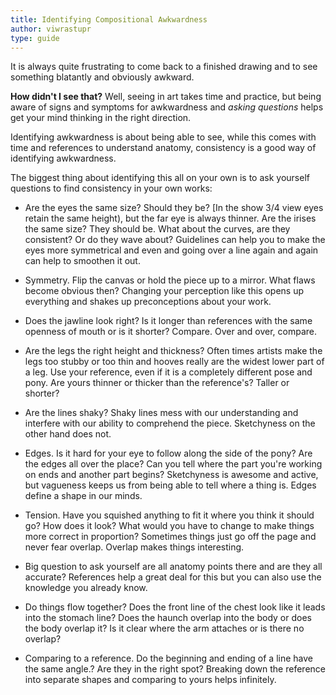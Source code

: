 ```yaml
---
title: Identifying Compositional Awkwardness
author: viwrastupr
type: guide
---
```

It is always quite frustrating to come back to a finished drawing and to see something blatantly and obviously awkward.
<Ponymote mote="twiquery" text="That questions thing is coming up a lot lately, I wonder if there's something to that?"/>

**How didn't I see that?** Well, seeing in art takes time and practice, but being aware of signs and symptoms for awkwardness and _asking questions_ helps get your mind thinking in the right direction.

Identifying awkwardness is about being able to see, while this comes with time and references to understand anatomy, consistency is a good way of identifying awkwardness.

The biggest thing about identifying this all on your own is to ask yourself questions to find consistency in your own works:

-   Are the eyes the same size? Should they be? [In the show 3/4 view eyes retain the same height), but the far eye is always thinner. Are the irises the same size? They should be. What about the curves, are they consistent? Or do they wave about? Guidelines can help you to make the eyes more symmetrical and even and going over a line again and again can help to smoothen it out.

-   Symmetry. Flip the canvas or hold the piece up to a mirror. What flaws become obvious then? Changing your perception like this opens up everything and shakes up preconceptions about your work.

-   Does the jawline look right? Is it longer than references with the same openness of mouth or is it shorter? Compare. Over and over, compare.

-   Are the legs the right height and thickness? Often times artists make the legs too stubby or too thin and hooves really are the widest lower part of a leg. Use your reference, even if it is a completely different pose and pony. Are yours thinner or thicker than the reference's? Taller or shorter?

-   Are the lines shaky? Shaky lines mess with our understanding and interfere with our ability to comprehend the piece. Sketchyness on the other hand does not.

-   Edges. Is it hard for your eye to follow along the side of the pony? Are the edges all over the place? Can you tell where the part you're working on ends and another part begins? Sketchyness is awesome and active, but vagueness keeps us from being able to tell where a thing is. Edges define a shape in our minds.

-   Tension. Have you squished anything to fit it where you think it should go? How does it look? What would you have to change to make things more correct in proportion? Sometimes things just go off the page and never fear overlap. Overlap makes things interesting.

-   Big question to ask yourself are all anatomy points there and are they all accurate? References help a great deal for this but you can also use the knowledge you already know.

-   Do things flow together? Does the front line of the chest look like it leads into the stomach line? Does the haunch overlap into the body or does the body overlap it? Is it clear where the arm attaches or is there no overlap?

-   Comparing to a reference. Do the beginning and ending of a line have the same angle.? Are they in the right spot? Breaking down the reference into separate shapes and comparing to yours helps infinitely.

<Ponymote mote="twiquery" text="I've come to realize how important the process of asking questions is to the creative process so I'm trying to format my guides to encourage introspection."/>
<Ponymote mote="twismile" text="As always, your additions and confusions are welcome."/>
<Ponymote mote="twistare" text="My guides are getting more vague and less good... this is bad."/>
<Ponymote mote="derpwizard" text="Help"/>